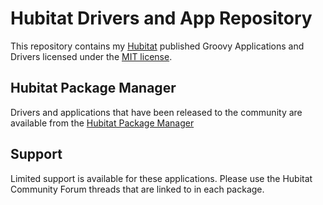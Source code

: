 # Hubitat Drivers and App Repository

This repository contains my [Hubitat](https://www.hubitat.com) published Groovy Applications and Drivers licensed under the [MIT license](LICENSE.md).

## Hubitat Package Manager

Drivers and applications that have been released to the community are available from the [Hubitat Package Manager](https://hubitatpackagemanager.hubitatcommunity.com/)

## Support

Limited support is available for these applications. Please use the Hubitat Community Forum threads that are linked to in each package.
